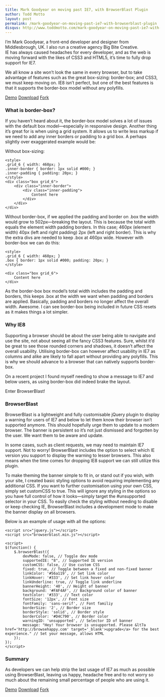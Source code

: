 ```yaml
---
title: Mark Goodyear on moving past IE7, with BrowserBlast Plugin
author: Todd Motto
layout: post
permalink: /mark-goodyear-on-moving-past-ie7-with-browserblast-plugin
disqus: http://www.toddmotto.com/mark-goodyear-on-moving-past-ie7-with-browserblast-plugin
---
```


I’m Mark Goodyear, a front-end developer and designer from Middlesbrough, UK. I also run a creative agency Big Bite Creative.  
IE has always caused headaches for every developer, and as the web is moving forward with the likes of CSS3 and HTML5, it’s time to fully drop support for IE7.

We all know a site won’t look the same in every browser, but to take advantage of features such as the great box-sizing: border-box; and CSS3, we must keep moving on. IE8 isn’t perfect, but one of the best features is that it supports the border-box model without any polyfills.

<div class="download-box">
	<a href="//www.toddmotto.com/labs/browserblast/" onclick="_gaq.push(['_trackEvent', 'Click', 'Demo BrowserBlast', 'BrowserBlast Demo']);">Demo</a>
	<a href="//github.com/markgoodyear/BrowserBlast/archive/master.zip" onclick="_gaq.push(['_trackEvent', 'Click', 'Download BrowserBlast', 'BrowserBlast Download']);">Download</a>
	<a href="//github.com/markgoodyear/BrowserBlast" onclick="_gaq.push(['_trackEvent', 'Click', 'Fork BrowserBlast', 'BrowserBlast Fork']);">Fork</a>
</div>

### What is border-box?

If you haven’t heard about it, the border-box model solves a lot of issues with the default box model—especially in responsive design. Another thing it’s great for is when using a grid system. It allows us to write less markup if we need to add any inner borders or padding to a grid box. A perhaps slightly over exaggerated example would be:

Without box-sizing:

    <style>
	.grid_6 { width: 460px; }
	.inner-border { border: 1px solid #000; }
	.inner-padding { padding: 20px; }
	</style>
	<div class="box grid_6">
		<div class="inner-border">
			<div class="inner-padding">
				Content here
			</div>
		</div>
	</div>
	
Without border-box, if we applied the padding and border on .box the width would grow to 502px—breaking the layout. This is because the total width equals the element width padding borders. In this case; 460px (element width) 40px (left and right padding) 2px (left and right border). This is why the extra divs are needed to keep .box at 460px wide. However with border-box we can do this:

    <style>
	.grid_6 { width: 460px; }
	.box { border: 1px solid #000; padding: 20px; }
	</style>
	
	<div class="box grid_6">
		Content here
	</div>

As the border-box box model’s total width includes the padding and borders, this keeps .box at the width we want when padding and borders are applied. Basically, padding and borders no longer affect the overall width. Awesome. I can see border-box being included in future CSS resets as it makes things a lot simpler.

### Why IE8 

Supporting a browser should be about the user being able to navigate and use the site, not about seeing all the fancy CSS3 features. Sure, whilst it’d be great to see those rounded corners and shadows, it doesn’t affect the overall usability. Utilising border-box can however affect usability in IE7 as columns and alike are likely to fall apart without providing any polyfills. This is why we should advance to a browser that can natively supports border-box.

On a recent project I found myself needing to show a message to IE7 and below users, as using border-box did indeed brake the layout. 

Enter BrowserBlast!

### BrowserBlast

BrowserBlast is a lightweight and fully customisable jQuery plugin to display a warning for users of IE7 and below to let them know their browser isn’t supported anymore. This should hopefully urge them to update to a modern browser. The banner is persistent so it’s not just dismissed and forgotten by the user. We want them to be aware and update.

In some cases, such as client requests, we may need to maintain IE7 support. Not to worry! BrowserBlast includes the option to select which IE version you support to display the warning to lesser browsers. This also means when the time comes for dropping IE8 support we can still utilize this plugin.

To make theming the banner simple to fit in, or stand out if you wish, with your site, I created basic styling options to avoid requiring implementing any additional CSS. If you want to further customisation using your own CSS, simply set customCSS to true. This will ignore any styling in the options so you have full control of how it looks—simply target the #unsupported selector in your CSS. To easily check the styling without needing to disable or keep checking IE, BrowserBlast includes a development mode to make the banner display on all browsers.

Below is an example of usage with all the options:

    <script src="jquery.js"></script>
    <script src="browserblast.min.js"></script>

	<script>
	$(function() {
		$.browserBlast({
			devMode: false, // Toggle dev mode
			supportedIE: "8", // Supported IE version
			customCSS: false, // Use custom CSS
			fixed: true, // Toggle between a fixed and non-fixed banner
			linkColor: '#56a119', // Set link color
			linkHover: '#333', // Set link hover color
			linkUnderline: true, // Toggle link underline
			bannerHeight: '40', // Height of banner
			background: '#FAF4AF', // Background color of banner
			textColor: '#333', // Text color
			fontSize: '12px', // Font size
			fontFamily: 'sans-serif', // Font familiy
			borderSize: '2', // Border size
			borderStyle: 'solid', // Border style
			borderColor: '#D4C790', // Border color
			warningID: 'unsupported', // Selector ID of banner
			message: "Hey! Your browser is unsupported. Please &lt7a href='http://browsehappy.com' target='_blank'>upgrade</a> for the best experience." // Set your message, allows HTML
		});
	});
	</script>

### Summary

As developers we can help strip the last usage of IE7 as much as possible using BrowserBlast, leaving us happy, headache free and to not worry so much about the remaining small percentage of people who are using it.

<div class="download-box">
	<a href="//www.toddmotto.com/labs/browserblast/" onclick="_gaq.push(['_trackEvent', 'Click', 'Demo BrowserBlast', 'BrowserBlast Demo']);">Demo</a>
	<a href="//github.com/markgoodyear/BrowserBlast/archive/master.zip" onclick="_gaq.push(['_trackEvent', 'Click', 'Download BrowserBlast', 'BrowserBlast Download']);">Download</a>
	<a href="//github.com/markgoodyear/BrowserBlast" onclick="_gaq.push(['_trackEvent', 'Click', 'Fork BrowserBlast', 'BrowserBlast Fork']);">Fork</a>
</div>